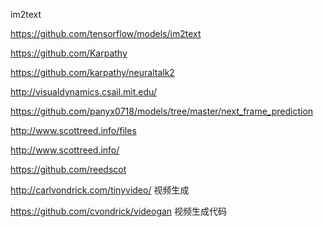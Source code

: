 im2text 

https://github.com/tensorflow/models/im2text


https://github.com/Karpathy


https://github.com/karpathy/neuraltalk2


http://visualdynamics.csail.mit.edu/

https://github.com/panyx0718/models/tree/master/next_frame_prediction

http://www.scottreed.info/files

http://www.scottreed.info/

https://github.com/reedscot

http://carlvondrick.com/tinyvideo/  视频生成

https://github.com/cvondrick/videogan  视频生成代码



